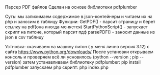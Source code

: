 Парсер PDF файлов
Сделан на основе библиотеки pdfplumber

Суть: мы запихимаем содержимое в json-контейнеры и читаем их на php и заносим в таблицу
Функции:
GetPDF() - парсит страницу и берет ссылку на pdf(она иногда меняется)
StartPythonScript() - запускает скрипт на питоне, который парсит пдф
parsePDF() - заносит данные из json в csv таблицу


Устновка:
скачиваем на машину питон ( у меня лично версия 3.12) с сайта https://www.python.org/downloads/
После установки открываем консоль и проверяем всё ли усновилось (python --version ; pip --version)
затем устанавливаем библиотеку pdfplumber: pip install pdfplumber
запускаем php скрипт: php index.php
